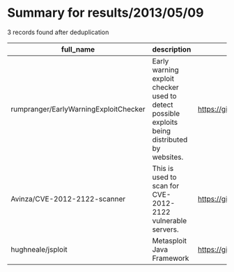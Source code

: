 
# Summary for results/2013/05/09
    
3 records found after deduplication

| full_name | description | html_url | matched_list | matched_count | pushed_at | size | stargazers_count | language | forks_count | vul_ids |
|---------------------------------------|-----------------------------------------------------------------------------------------------|----------------------------------------------------------|----------------------------------|-----------------|---------------------------|--------|--------------------|------------|---------------|-------------------|
| rumpranger/EarlyWarningExploitChecker | Early warning exploit checker used to detect possible exploits being distributed by websites. | https://github.com/rumpranger/EarlyWarningExploitChecker | ['exploit'] | 1 | 2013-05-09 14:26:10+00:00 | 116 | 0 | nan | 0 | [] |
| Avinza/CVE-2012-2122-scanner | This is used to scan for CVE-2012-2122 vulnerable servers. | https://github.com/Avinza/CVE-2012-2122-scanner | ['cve-2'] | 1 | 2013-05-09 17:24:21+00:00 | 108 | 1 | nan | 1 | ['CVE-2012-2122'] |
| hughneale/jsploit | Metasploit Java Framework | https://github.com/hughneale/jsploit | ['metasploit module OR payload'] | 1 | 2013-05-09 17:34:41+00:00 | 108 | 0 | nan | 0 | [] |
